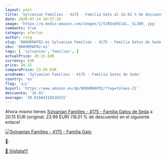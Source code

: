 ```yaml
---
layout: post
title: 'Sylvanian Families - 4175 - Familia Gato al 16.01 % de descuento'
date: 2020-07-24 10:57:28
image: 'https://m.media-amazon.com/images/I/51RQaD9I1bL._SL200_.jpg'
comments: true
category: ofertas
author: ring
slug: 'B00HRRAFR2-es Sylvanian Families - 4175 - Familia Gatos de Seda'
sku: 'B00HRRAFR2-es'
tags: [ 'sylvanian','families', ]
actualPrice: 20.15 EUR
currency: EUR
price: 20.15
comparePrice: 23.99 EUR
prodname: 'Sylvanian Families - 4175 - Familia Gatos de Seda'
country: 'es'
flag: '🇪🇸'
buyurl: 'https://www.amazon.es/dp/B00HRRAFR2/?tag=tolees-21'
descuento: '16.01'
average: '20.01684210526315'
---
```


Ahora mismo tienes [Sylvanian Families - 4175 - Familia Gatos de Seda](https://www.amazon.es/dp/B00HRRAFR2/?tag=tolees-21) a 20.15 EUR (original: 23.99 EUR) (16.01 %  de descuento) en el siguiente enlace!

[![Sylvanian Families - 4175 - Familia Gato](https://m.media-amazon.com/images/I/51RQaD9I1bL._SL200_.jpg)](https://www.amazon.es/dp/B00HRRAFR2/?tag=tolees-21)

🔎:


[🛒 Visítala!!!](https://www.amazon.es/dp/B00HRRAFR2/?tag=tolees-21)
